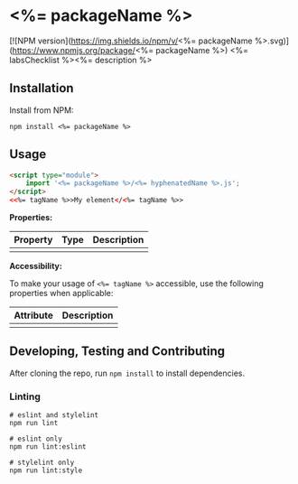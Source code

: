 # <%= packageName %>

[![NPM version](https://img.shields.io/npm/v/<%= packageName %>.svg)](https://www.npmjs.org/package/<%= packageName %>)
<%= labsChecklist %><%= description %>
## Installation

Install from NPM:

```shell
npm install <%= packageName %>
```

## Usage

```html
<script type="module">
    import '<%= packageName %>/<%= hyphenatedName %>.js';
</script>
<<%= tagName %>>My element</<%= tagName %>>
```

**Properties:**

| Property | Type | Description |
|--|--|--|
| | | |

**Accessibility:**

To make your usage of `<%= tagName %>` accessible, use the following properties when applicable:

| Attribute | Description |
|--|--|
| | |

## Developing, Testing and Contributing

After cloning the repo, run `npm install` to install dependencies.

### Linting

```shell
# eslint and stylelint
npm run lint

# eslint only
npm run lint:eslint

# stylelint only
npm run lint:style
```
